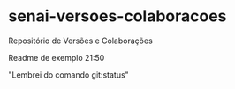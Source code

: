 # senai-versoes-colaboracoes
Repositório de Versões e Colaborações

Readme de exemplo 
21:50


"Lembrei do comando git:status"